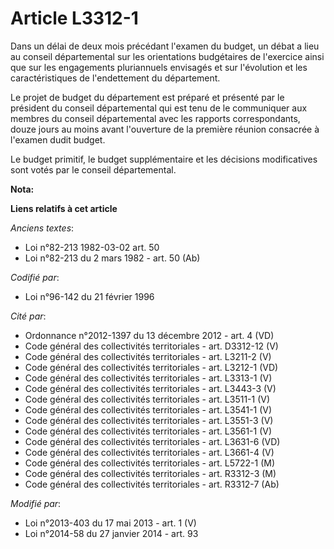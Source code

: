 # Article L3312-1

Dans un délai de deux mois précédant l'examen du budget, un débat a lieu au conseil départemental sur les orientations
budgétaires de l'exercice ainsi que sur les engagements pluriannuels envisagés et sur l'évolution et les caractéristiques de
l'endettement du département. 

Le projet de budget du département est préparé et présenté par le président du conseil départemental qui est tenu de le
communiquer aux membres du conseil départemental avec les rapports correspondants, douze jours au moins avant l'ouverture de
la première réunion consacrée à l'examen dudit budget. 

Le budget primitif, le budget supplémentaire et les décisions modificatives sont votés par le conseil départemental.

**Nota:**



**Liens relatifs à cet article**

_Anciens textes_:

  - Loi n°82-213 1982-03-02 art. 50
  - Loi n°82-213 du 2 mars 1982 - art. 50 (Ab)

_Codifié par_:

  - Loi n°96-142 du 21 février 1996

_Cité par_:

  - Ordonnance n°2012-1397 du 13 décembre 2012 - art. 4 (VD)
  - Code général des collectivités territoriales - art. D3312-12 (V)
  - Code général des collectivités territoriales - art. L3211-2 (V)
  - Code général des collectivités territoriales - art. L3212-1 (VD)
  - Code général des collectivités territoriales - art. L3313-1 (V)
  - Code général des collectivités territoriales - art. L3443-3 (V)
  - Code général des collectivités territoriales - art. L3511-1 (V)
  - Code général des collectivités territoriales - art. L3541-1 (V)
  - Code général des collectivités territoriales - art. L3551-3 (V)
  - Code général des collectivités territoriales - art. L3561-1 (V)
  - Code général des collectivités territoriales - art. L3631-6 (VD)
  - Code général des collectivités territoriales - art. L3661-4 (V)
  - Code général des collectivités territoriales - art. L5722-1 (M)
  - Code général des collectivités territoriales - art. R3312-3 (M)
  - Code général des collectivités territoriales - art. R3312-7 (Ab)

_Modifié par_:

  - Loi n°2013-403 du 17 mai 2013 - art. 1 (V)
  - Loi n°2014-58 du 27 janvier 2014 - art. 93
